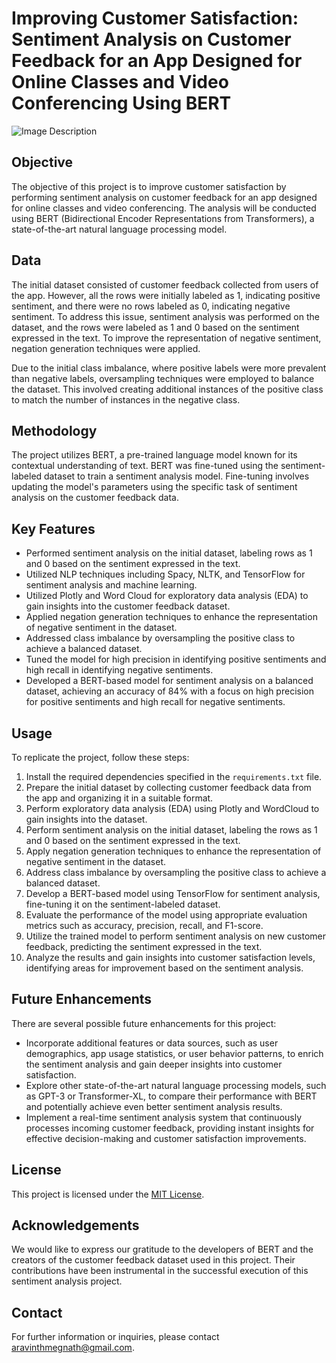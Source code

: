 # Improving Customer Satisfaction: Sentiment Analysis on Customer Feedback for an App Designed for Online Classes and Video Conferencing Using BERT

![Image Description](customersatisfaction.png)


## Objective
The objective of this project is to improve customer satisfaction by performing sentiment analysis on customer feedback for an app designed for online classes and video conferencing. The analysis will be conducted using BERT (Bidirectional Encoder Representations from Transformers), a state-of-the-art natural language processing model.

## Data
The initial dataset consisted of customer feedback collected from users of the app. However, all the rows were initially labeled as 1, indicating positive sentiment, and there were no rows labeled as 0, indicating negative sentiment. To address this issue, sentiment analysis was performed on the dataset, and the rows were labeled as 1 and 0 based on the sentiment expressed in the text. To improve the representation of negative sentiment, negation generation techniques were applied. 

Due to the initial class imbalance, where positive labels were more prevalent than negative labels, oversampling techniques were employed to balance the dataset. This involved creating additional instances of the positive class to match the number of instances in the negative class.

## Methodology
The project utilizes BERT, a pre-trained language model known for its contextual understanding of text. BERT was fine-tuned using the sentiment-labeled dataset to train a sentiment analysis model. Fine-tuning involves updating the model's parameters using the specific task of sentiment analysis on the customer feedback data.

## Key Features
- Performed sentiment analysis on the initial dataset, labeling rows as 1 and 0 based on the sentiment expressed in the text.
- Utilized NLP techniques including Spacy, NLTK, and TensorFlow for sentiment analysis and machine learning.
- Utilized Plotly and Word Cloud for exploratory data analysis (EDA) to gain insights into the customer feedback dataset.
- Applied negation generation techniques to enhance the representation of negative sentiment in the dataset.
- Addressed class imbalance by oversampling the positive class to achieve a balanced dataset.
- Tuned the model for high precision in identifying positive sentiments and high recall in identifying negative sentiments.
- Developed a BERT-based model for sentiment analysis on a balanced dataset, achieving an accuracy of 84% with a focus on high precision for positive sentiments and high recall for negative sentiments.

## Usage
To replicate the project, follow these steps:

1. Install the required dependencies specified in the `requirements.txt` file.
2. Prepare the initial dataset by collecting customer feedback data from the app and organizing it in a suitable format.
3. Perform exploratory data analysis (EDA) using Plotly and WordCloud to gain insights into the dataset.
4. Perform sentiment analysis on the initial dataset, labeling the rows as 1 and 0 based on the sentiment expressed in the text.
5. Apply negation generation techniques to enhance the representation of negative sentiment in the dataset.
6. Address class imbalance by oversampling the positive class to achieve a balanced dataset.
7. Develop a BERT-based model using TensorFlow for sentiment analysis, fine-tuning it on the sentiment-labeled dataset.
8. Evaluate the performance of the model using appropriate evaluation metrics such as accuracy, precision, recall, and F1-score.
9. Utilize the trained model to perform sentiment analysis on new customer feedback, predicting the sentiment expressed in the text.
10. Analyze the results and gain insights into customer satisfaction levels, identifying areas for improvement based on the sentiment analysis.


## Future Enhancements
There are several possible future enhancements for this project:

- Incorporate additional features or data sources, such as user demographics, app usage statistics, or user behavior patterns, to enrich the sentiment analysis and gain deeper insights into customer satisfaction.
- Explore other state-of-the-art natural language processing models, such as GPT-3 or Transformer-XL, to compare their performance with BERT and potentially achieve even better sentiment analysis results.
- Implement a real-time sentiment analysis system that continuously processes incoming customer feedback, providing instant insights for effective decision-making and customer satisfaction improvements.

## License
This project is licensed under the [MIT License](LICENSE).

## Acknowledgements
We would like to express our gratitude to the developers of BERT and the creators of the customer feedback dataset used in this project. Their contributions have been instrumental in the successful execution of this sentiment analysis project.

## Contact
For further information or inquiries, please contact [aravinthmegnath@gmail.com](mailto:aravinthmegnath@gmail.com).
